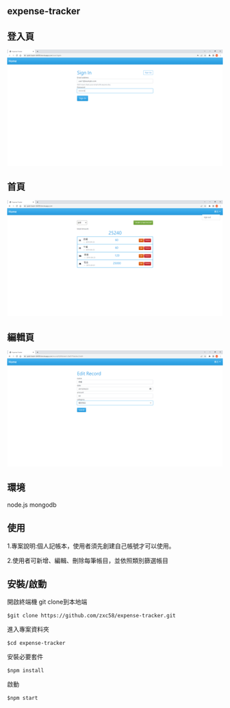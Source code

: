 ## expense-tracker

## 登入頁

![image](https://github.com/zxc58/expense-tracker/blob/master/Expense%20Tracker-0.png)

## 首頁

![image](https://github.com/zxc58/expense-tracker/blob/master/Expense%20Tracker%20-%201.png)

## 編輯頁

![image](https://github.com/zxc58/expense-tracker/blob/master/Expense%20Tracker%20-%202.png)

## 環境

node.js
mongodb
## 使用

1.專案說明:個人記帳本，使用者須先創建自己帳號才可以使用。

2.使用者可新增、編輯、刪除每筆帳目，並依照類別篩選帳目

## 安裝/啟動
開啟終端機
git clone到本地端
```
$git clone https://github.com/zxc58/expense-tracker.git
```
進入專案資料夾
```
$cd expense-tracker
```
安裝必要套件
```
$npm install
```
啟動
```
$npm start
```


